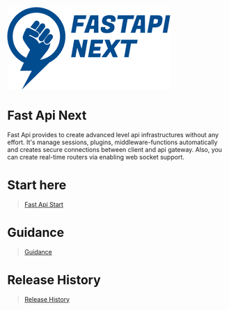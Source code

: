 ![Fast Api Next](https://github.com/kocyigitkim/fastapi-next/raw/main/assets/images/logo.png "Fast Api Next")

# Fast Api Next
Fast Api provides to create advanced level api infrastructures without any effort. It's manage sessions, plugins, middleware-functions automatically and creates secure connections between client and api gateway. Also, you can create real-time routers via enabling web socket support.

# Start here
> [Fast Api Start](https://github.com/kocyigitkim/fastapi-next-start)

# Guidance
> [Guidance](https://docs.kocyigit.kim/tr/fastapi/readme)

# Release History
> [Release History](https://github.com/kocyigitkim/fastapi-next/blob/main/RELEASE.md)